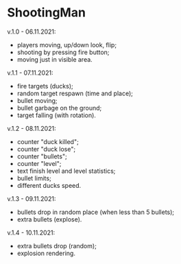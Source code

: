 # ShootingMan

v.1.0 - 06.11.2021:
- players moving, up/down look, flip;
- shooting by pressing fire button;
- moving just in visible area.

v.1.1 - 07.11.2021:
- fire targets (ducks);
- random target respawn (time and place);
- bullet moving;
- bullet garbage on the ground;
- target falling (with rotation).

v.1.2 - 08.11.2021:
- counter "duck killed";
- counter "duck lose";
- counter "bullets";
- counter "level";
- text finish level and level statistics;
- bullet limits;
- different ducks speed.

v.1.3 - 09.11.2021:
- bullets drop in random place (when less than 5 bullets);
- extra bullets (explose).

v.1.4 - 10.11.2021:
- extra bullets drop (random);
- explosion rendering.
